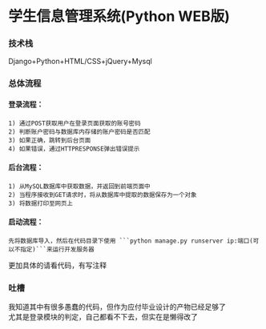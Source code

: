 # 学生信息管理系统(Python WEB版)


### 技术栈
 Django+Python+HTML/CSS+jQuery+Mysql
 
### 总体流程
  #### 登录流程：<br>
    1) 通过POST获取用户在登录页面获取的账号密码
    2) 判断账户密码与数据库内存储的账户密码是否匹配
    3) 如果正确，跳转到后台页面
    4) 如果错误，通过HTTPRESPONSE弹出错误提示
  #### 后台流程：<br>
    1) 从MySQL数据库中获取数据，并返回到前端页面中
    2) 当程序接收到GET请求时，将从数据库中提取的数据保存为一个对象
    3) 将数据打印至网页上
  #### 启动流程：<br>
    先将数据库导入，然后在代码目录下使用 ```python manage.py runserver ip:端口(可以不指定)```来运行开发服务器

  更加具体的请看代码，有写注释<br>
 
### 吐槽
我知道其中有很多愚蠢的代码，但作为应付毕业设计的产物已经足够了<br>
尤其是登录模块的判定，自己都看不下去，但实在是懒得改了


